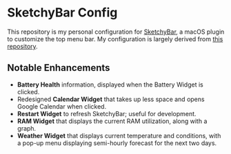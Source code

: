 # SketchyBar Config

This repository is my personal configuration for [SketchyBar](https://github.com/FelixKratz/SketchyBar), a macOS plugin to customize the top menu bar. My configuration is largely derived from [this repository](https://github.com/FelixKratz/dotfiles).

## Notable Enhancements

- **Battery Health** information, displayed when the Battery Widget is clicked.
- Redesigned **Calendar Widget** that takes up less space and opens Google Calendar when clicked.
- **Restart Widget** to refresh SketchyBar; useful for development.
- **RAM Widget** that displays the current RAM utilization, along with a graph.
- **Weather Widget** that displays current temperature and conditions, with a pop-up menu displaying semi-hourly forecast for the next two days.